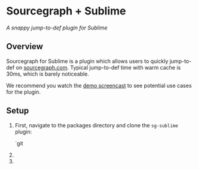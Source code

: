 # Sourcegraph + Sublime

*A snappy jump-to-def plugin for Sublime*

## Overview

Sourcegraph for Sublime is a plugin which allows users to quickly jump-to-def on [sourcegraph.com](http://www.sourcegraph.com). Typical jump-to-def time with warm cache is 30ms, which is barely noticeable.

We recommend you watch the [demo screencast]() to see potential use cases for the plugin.

## Setup

 1. First, navigate to the packages directory and clone the `sg-sublime` plugin:

 	`git 

 2. 
 3. 
